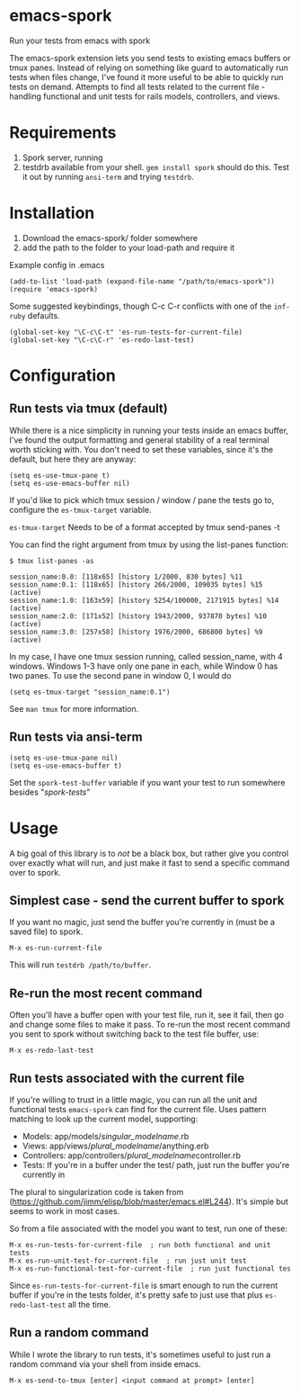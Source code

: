 emacs-spork
===========

Run your tests from emacs with spork

The emacs-spork extension lets you send tests to existing emacs buffers or tmux panes. Instead of relying on something like guard to automatically run tests when files change, I've found it more useful to be able to quickly run tests on demand. Attempts to find all tests related to the current file - handling functional and unit tests for rails models, controllers, and views.

Requirements
===========

1. Spork server, running
2. testdrb available from your shell. `gem install spork` should do this. Test it out by running `ansi-term` and trying `testdrb`.

Installation
============

1. Download the emacs-spork/ folder somewhere
2. add the path to the folder to your load-path and require it

Example config in .emacs

    (add-to-list 'load-path (expand-file-name "/path/to/emacs-spork"))
    (require 'emacs-spork)

Some suggested keybindings, though C-c C-r conflicts with one of the `inf-ruby` defaults.

    (global-set-key "\C-c\C-t" 'es-run-tests-for-current-file)
    (global-set-key "\C-c\C-r" 'es-redo-last-test)


Configuration
============

Run tests via tmux (default)
------------

While there is a nice simplicity in running your tests inside an emacs buffer, I've found the output formatting and general stability of a real terminal worth sticking with.  You don't need to set these variables, since it's the default, but here they are anyway:

    (setq es-use-tmux-pane t)
    (setq es-use-emacs-buffer nil)

If you'd like to pick which tmux session / window / pane the tests go to, configure the `es-tmux-target` variable.

`es-tmux-target` Needs to be of a format accepted by tmux send-panes -t <value>

You can find the right argument from tmux by using the list-panes function:

    $ tmux list-panes -as

    session_name:0.0: [118x65] [history 1/2000, 830 bytes] %11
    session_name:0.1: [118x65] [history 266/2000, 109035 bytes] %15 (active)
    session_name:1.0: [163x59] [history 5254/100000, 2171915 bytes] %14 (active)
    session_name:2.0: [171x52] [history 1943/2000, 937870 bytes] %10 (active)
    session_name:3.0: [257x58] [history 1976/2000, 686800 bytes] %9 (active)

In my case, I have one tmux session running, called session_name, with 4 windows. Windows 1-3 have only one pane in each, while Window 0 has two panes. To use the second pane in window 0, I would do

    (setq es-tmux-target "session_name:0.1")

See `man tmux` for more information.

Run tests via ansi-term
----------

    (setq es-use-tmux-pane nil)
    (setq es-use-emacs-buffer t)

Set the `spork-test-buffer` variable if you want your test to run somewhere besides "*spork-tests*"

Usage
============

A big goal of this library is to *not* be a black box, but rather give you control over exactly what will run, and just make it fast to send a specific command over to spork.

Simplest case - send the current buffer to spork
----------

If you want no magic, just send the buffer you're currently in (must be a saved file) to spork.

    M-x es-run-current-file

This will run `testdrb /path/to/buffer`.

Re-run the most recent command
----------

Often you'll have a buffer open with your test file, run it, see it fail, then go and change some files to make it pass. To re-run the most recent command you sent to spork without switching back to the test file buffer, use:

    M-x es-redo-last-test

Run tests associated with the current file
----------

If you're willing to trust in a little magic, you can run all the unit and functional tests `emacs-spork` can find for the current file.  Uses pattern matching to look up the current model, supporting:

* Models: app/models/*singular_modelname*.rb
* Views: app/views/*plural_modelname*/anything.erb
* Controllers: app/controllers/*plural_modelname*controller.rb
* Tests: If you're in a buffer under the test/ path, just run the buffer you're currently in

The plural to singularization code is taken from (https://github.com/jimm/elisp/blob/master/emacs.el#L244). It's simple but seems to work in most cases.

So from a file associated with the model you want to test, run one of these:

    M-x es-run-tests-for-current-file  ; run both functional and unit tests
    M-x es-run-unit-test-for-current-file  ; run just unit test
    M-x es-run-functional-test-for-current-file  ; run just functional tes

Since `es-run-tests-for-current-file` is smart enough to run the current buffer if you're in the tests folder, it's pretty safe to just use that plus `es-redo-last-test` all the time.

Run a random command
----------

While I wrote the library to run tests, it's sometimes useful to just run a random command via your shell from inside emacs.

    M-x es-send-to-tmux [enter] <input command at prompt> [enter]
